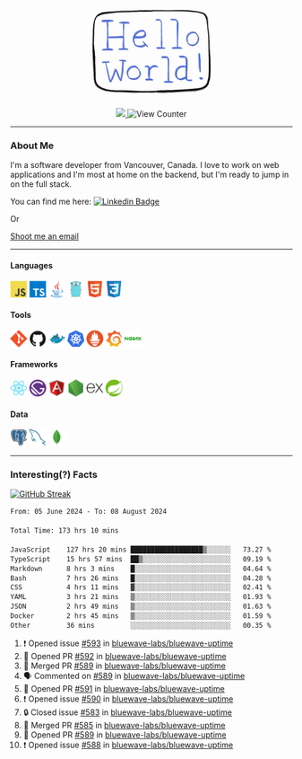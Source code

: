 <div align="center">
    <img src="./img/hello_world.webp" height="200px" width="">
    <div>
        <a href="https://www.linkedin.com/in/ajhollid">
            <img src="https://img.shields.io/badge/LinkedIn-blue"/>
        </a>
        <img src="https://komarev.com/ghpvc/?username=ajhollid&color=yellow" alt="View Counter">
    </div>
</div>

---

### About Me

I'm a software developer from Vancouver, Canada. I love to work on web applications and I'm most at home on the backend, but I'm ready to jump in on the full stack.

You can find me here: [![Linkedin Badge](https://img.shields.io/badge/-ajhollid-blue?style=flat&logo=Linkedin&logoColor=white)](https://www.linkedin.com/in/ajhollid)

Or

[Shoot me an email](mailto:ajhollid@gmail.com)

---

#### Languages

<div>
    <img src="./img/devicons/javascript-original.svg" width=30 height=30 alt="JavaScript">
    <img src="/img/devicons/typescript-original.svg" width=30 height=30 alt="TypeScript">
    <img src="./img/devicons/java-original.svg" width=30 height=30 alt="Java">
    <img src="./img/devicons/go-original.svg" width=30 height=30 alt="Golang">
    <img src="./img/devicons/html5-original.svg" width=30 height=30 alt="HTML 5">
    <img src="./img/devicons/css3-original.svg" width=30 height=30 alt="CSS 3">
</div>

#### Tools

<div>
    <img src="./img/devicons/git-original.svg" width=30 height=30 alt="Git">
    <img src="./img/devicons/github-original.svg" width=30 height=30 alt="Github">
    <img src="./img/devicons/docker-original.svg" width=30 
    height=30 alt="Docker">
    <img src="./img/devicons/kubernetes-original.svg" width=30 height=30 alt="K8">
    <img src="./img/devicons/prometheus-original.svg" width=30 height=30 alt="Prometheus">
    <img src="./img/devicons/grafana-original.svg" width=30 height=30 alt="Grafana">
    <img src="./img/devicons/nginx-original.svg" width=30 height=30 alt="Nginx">
</div>

#### Frameworks

<div>
    <img src="./img/devicons/react-original.svg" width=30 height=30 alt="React">
    <img src="./img/devicons/gatsby-original.svg" width=30 height=30 alt="Gatsby">
    <img src="./img/devicons/angularjs-original.svg" width=30 height=30 alt="AngularJS">
    <img src="./img/devicons/nodejs-original.svg" width=30 height=30 alt="NodeJS">
    <img src="./img/devicons/express-original.svg" width=30 height=30 alt="Express">
    <img src="./img/devicons/spring-original.svg" width=30 height=30 alt="Spring">
</div>

#### Data

<div>
    <img src="./img/devicons/postgresql-original.svg" width=30 height=30 alt="Postgresql">
    <img src="./img/devicons/mysql-original.svg" width=30 height=30 alt="Mysql">
    <img src="./img/devicons/mongodb-original.svg" width=30 height=30 alt="MongoDB">
</div>

---

### Interesting(?) Facts

[![GitHub Streak](http://github-readme-streak-stats.herokuapp.com?user=ajhollid)](https://git.io/streak-stats)

 <!--START_SECTION:waka-->

```txt
From: 05 June 2024 - To: 08 August 2024

Total Time: 173 hrs 10 mins

JavaScript    127 hrs 20 mins ██████████████████▒░░░░░░   73.27 %
TypeScript    15 hrs 57 mins  ██▒░░░░░░░░░░░░░░░░░░░░░░   09.19 %
Markdown      8 hrs 3 mins    █░░░░░░░░░░░░░░░░░░░░░░░░   04.64 %
Bash          7 hrs 26 mins   █░░░░░░░░░░░░░░░░░░░░░░░░   04.28 %
CSS           4 hrs 11 mins   ▓░░░░░░░░░░░░░░░░░░░░░░░░   02.41 %
YAML          3 hrs 21 mins   ▒░░░░░░░░░░░░░░░░░░░░░░░░   01.93 %
JSON          2 hrs 49 mins   ▒░░░░░░░░░░░░░░░░░░░░░░░░   01.63 %
Docker        2 hrs 45 mins   ▒░░░░░░░░░░░░░░░░░░░░░░░░   01.59 %
Other         36 mins         ░░░░░░░░░░░░░░░░░░░░░░░░░   00.35 %
```

<!--END_SECTION:waka-->


<!--START_SECTION:activity-->
1. ❗ Opened issue [#593](https://github.com/bluewave-labs/bluewave-uptime/issues/593) in [bluewave-labs/bluewave-uptime](https://github.com/bluewave-labs/bluewave-uptime)
2. 💪 Opened PR [#592](https://github.com/bluewave-labs/bluewave-uptime/pull/592) in [bluewave-labs/bluewave-uptime](https://github.com/bluewave-labs/bluewave-uptime)
3. 🎉 Merged PR [#589](https://github.com/bluewave-labs/bluewave-uptime/pull/589) in [bluewave-labs/bluewave-uptime](https://github.com/bluewave-labs/bluewave-uptime)
4. 🗣 Commented on [#589](https://github.com/bluewave-labs/bluewave-uptime/pull/589#issuecomment-2282218088) in [bluewave-labs/bluewave-uptime](https://github.com/bluewave-labs/bluewave-uptime)
5. 💪 Opened PR [#591](https://github.com/bluewave-labs/bluewave-uptime/pull/591) in [bluewave-labs/bluewave-uptime](https://github.com/bluewave-labs/bluewave-uptime)
6. ❗ Opened issue [#590](https://github.com/bluewave-labs/bluewave-uptime/issues/590) in [bluewave-labs/bluewave-uptime](https://github.com/bluewave-labs/bluewave-uptime)
7. 🔒 Closed issue [#583](https://github.com/bluewave-labs/bluewave-uptime/issues/583) in [bluewave-labs/bluewave-uptime](https://github.com/bluewave-labs/bluewave-uptime)
8. 🎉 Merged PR [#585](https://github.com/bluewave-labs/bluewave-uptime/pull/585) in [bluewave-labs/bluewave-uptime](https://github.com/bluewave-labs/bluewave-uptime)
9. 💪 Opened PR [#589](https://github.com/bluewave-labs/bluewave-uptime/pull/589) in [bluewave-labs/bluewave-uptime](https://github.com/bluewave-labs/bluewave-uptime)
10. ❗ Opened issue [#588](https://github.com/bluewave-labs/bluewave-uptime/issues/588) in [bluewave-labs/bluewave-uptime](https://github.com/bluewave-labs/bluewave-uptime)
<!--END_SECTION:activity-->
